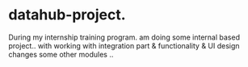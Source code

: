 # datahub-project.
During my internship training program. am doing some internal based project.. with working with integration part &amp; functionality &amp; UI design changes some other modules ..
